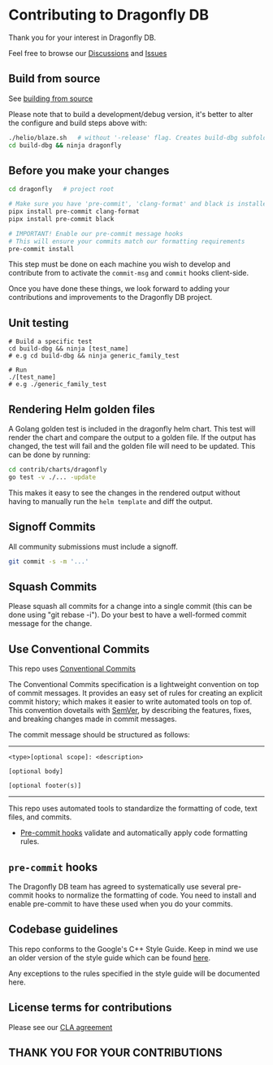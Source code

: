 # Contributing to Dragonfly DB

Thank you for your interest in Dragonfly DB.

Feel free to browse our [Discussions](https://github.com/dragonflydb/dragonfly/discussions) and [Issues](https://github.com/dragonflydb/dragonfly/issues)

## Build from source

See [building from source](./docs/build-from-source.md)

Please note that to build a development/debug version,
it's better to alter the configure and build steps above with:

```sh
./helio/blaze.sh   # without '-release' flag. Creates build-dbg subfolder
cd build-dbg && ninja dragonfly
```

## Before you make your changes

```sh
cd dragonfly   # project root

# Make sure you have 'pre-commit', 'clang-format' and black is installed
pipx install pre-commit clang-format
pipx install pre-commit black

# IMPORTANT! Enable our pre-commit message hooks
# This will ensure your commits match our formatting requirements
pre-commit install
```

This step must be done on each machine you wish to develop and contribute from to activate the `commit-msg` and `commit` hooks client-side.

Once you have done these things, we look forward to adding your contributions and improvements to the Dragonfly DB project.

## Unit testing

```
# Build a specific test
cd build-dbg && ninja [test_name]
# e.g cd build-dbg && ninja generic_family_test

# Run
./[test_name]
# e.g ./generic_family_test
```

## Rendering Helm golden files

A Golang golden test is included in the dragonfly helm chart. This test will render the chart and compare the output to a golden file. If the output has changed, the test will fail and the golden file will need to be updated. This can be done by running:

```bash
cd contrib/charts/dragonfly
go test -v ./... -update
```

This makes it easy to see the changes in the rendered output without having to manually run the `helm template` and diff the output.

## Signoff Commits

All community submissions must include a signoff.

```bash
git commit -s -m '...'
```

## Squash Commits

Please squash all commits for a change into a single commit (this can be done using "git rebase -i"). Do your best to have a well-formed commit message for the change.

## Use Conventional Commits

This repo uses [Conventional Commits](https://www.conventionalcommits.org/en/v1.0.0/)

The Conventional Commits specification is a lightweight convention on top of commit messages.
It provides an easy set of rules for creating an explicit commit history;
which makes it easier to write automated tools on top of.
This convention dovetails with [SemVer](http://semver.org),
by describing the features, fixes, and breaking changes made in commit messages.

The commit message should be structured as follows:

---

```
<type>[optional scope]: <description>

[optional body]

[optional footer(s)]
```

---

This repo uses automated tools to standardize the formatting of code, text files, and commits.

- [Pre-commit hooks](#pre-commit-hooks) validate and automatically apply code
   formatting rules.

## `pre-commit` hooks

The Dragonfly DB team has agreed to systematically use several pre-commit hooks to
normalize the formatting of code. You need to install and enable pre-commit to have these used
when you do your commits.

## Codebase guidelines

This repo conforms to the Google's C++ Style Guide. Keep in mind we use an older version of the
style guide which can be found [here](https://github.com/google/styleguide/blob/505ba68c74eb97e6966f60907ce893001bedc706/cppguide.html).

Any exceptions to the rules specified in the style guide will be documented here.

## License terms for contributions

Please see our [CLA agreement](./CLA.txt)

## THANK YOU FOR YOUR CONTRIBUTIONS
